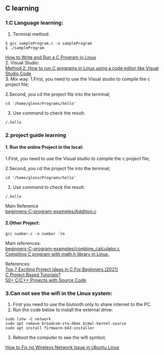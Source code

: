 ## C learning

### 1.C Language learning:
1. Terminal method: 
```
$ gcc sampleProgram.c -o sampleProgram
$ ./sampleProgram
```
[How to Write and Run a C Program in Linux](https://vitux.com/how-to-write-and-run-a-c-program-in-linux/)   
2. Visual Studio:  
[Method 2: How to run C programs in Linux using a code editor like Visual Studio Code](https://itsfoss.com/run-c-program-linux/)  
3. Mix way:
1.First, you need to use the Visual studio to compile the c project file;  

2.Second, you cd the project file into the terminal;  
```
cd '/home/glenn/Programs/hello'
```
3. Use command to check the result:  
```
/.hello
```

### 2.project guide learning
#### 1. Run the online Project in the local:
1.First, you need to use the Visual studio to compile the c project file;  

2.Second, you cd the project file into the terminal;  
```
cd '/home/glenn/Programs/hello'
```
3. Use command to check the result:  
```
/.hello
```


Main Reference  
[beginners-C-program-examples/Addition.c](https://github.com/gouravthakur39/beginners-C-program-examples/blob/master/Addition.c)  

#### 2.Other Project: 

```
gcc number.c -o number -lm
```

Main references:   
[beginners-C-program-examples/combine_calculator.c](https://github.com/gouravthakur39/beginners-C-program-examples/blob/master/combine_calculator.c)   
[Compiling C program with math.h library in Linux.](https://www.includehelp.com/c-programming-questions/compiling-program-with-math-library-linux.aspx)    

References:  
[Top 7 Exciting Project ideas in C For Beginners [2021]](https://www.upgrad.com/blog/project-ideas-in-c-for-beginners/)    
[C Project Based Tutorials?](https://www.reddit.com/r/C_Programming/comments/872rlt/c_project_based_tutorials/)  
[50+ C/C++ Projects with Source Code](https://www.codewithc.com/c-projects-with-source-code/)  
### 3.Can not see the wifi in the Linux system:

1. First you need to use the blutooth only to share internet to the PC.
2. Run the code below to install the external drive:
```
sudo lshw -C network
sudo apt remove broadcom-sta-dkms bcmwl-kernel-source
sudo apt install firmware-b43-installer
```

3. Reboot the computer to see the wifi symbol;

[How to Fix no Wireless Network Issue in Ubuntu Linux](https://itsfoss.com/fix-no-wireless-network-ubuntu/)
